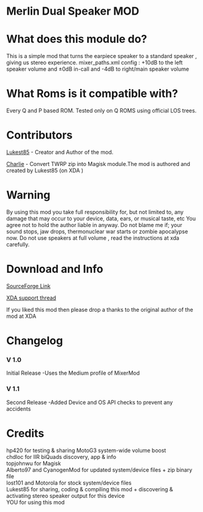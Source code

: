 # Merlin Dual Speaker MOD

# What does this module do?
This is a simple mod that turns the earpiece speaker to a standard speaker , giving us stereo experience.
mixer_paths.xml config : +10dB to the left speaker volume and ±0dB in-call and -4dB to right/main speaker volume

# What Roms is it compatible with?

Every Q and P based ROM. Tested only on Q ROMS using official LOS trees.

# Contributors

[Lukest85](http://forum.xda-developers.com/2015-moto-g/development/stereo-speakers-audio-adjustments-t3365680) - Creator and Author of the mod.

[Charlie](https://github.com/Charlie-117) - Convert TWRP zip into Magisk module.The mod is authored and created by Lukest85 (on XDA )

# Warning

By using this mod you take full responsibility for, but not limited to, any damage that may occur to your device, data, ears, or musical taste, etc
You agree not to hold the author liable in anyway. Do not blame me if; your sound stops, jaw drops, thermonuclear war starts or zombie apocalypse now.
Do not use speakers at full volume , read the instructions at xda carefully.

# Download and Info

[SourceForge Link](https://sourceforge.net/projects/charlie-android/files/Mods/Merlin-DualSpeaker-mod.zip/download)

[XDA support thread](http://forum.xda-developers.com/2015-moto-g/development/stereo-speakers-audio-adjustments-t3365680)

If you liked this mod then please drop a thanks to the original author of the mod at XDA

# Changelog

### V 1.0

Initial Release
 -Uses the Medium profile of MixerMod
 
### V 1.1
 
Second Release
 -Added Device and OS API checks to prevent any accidents

# Credits

hp420 for testing & sharing MotoG3 system-wide volume boost  
chdloc for IIR biQuads discovery, app & info  
topjohnwu for  Magisk  
Alberto97 and CyanogenMod for updated system/device files + zip binary file  
lost101 and Motorola for stock system/device files  
Lukest85 for sharing, coding & compiling this mod + discovering & activating stereo speaker output for this device  
YOU for using this mod
